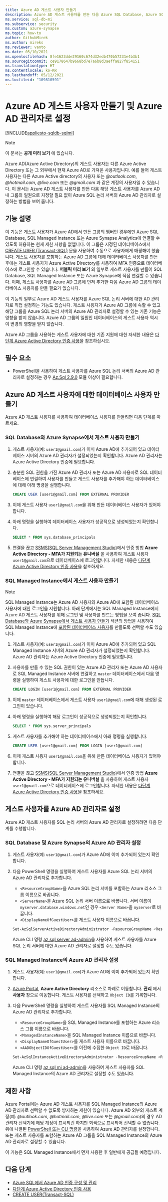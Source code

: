 ```yaml
---
title: Azure AD 게스트 사용자 만들기
description: Azure AD 게스트 사용자를 만든 다음 Azure SQL Database, Azure SQL Managed Instance, Azure Synapse Analytics에서 Azure AD 그룹을 사용하지 않고 Azure AD 관리자로 설정하는 방법
ms.service: sql-db-mi
ms.subservice: security
ms.custom: azure-synapse
ms.topic: how-to
author: GithubMirek
ms.author: mireks
ms.reviewer: vanto
ms.date: 05/10/2021
ms.openlocfilehash: 8fe1623dde29160c674d32edb470b57231e4b3b1
ms.sourcegitcommit: ce9178647b9668bd7e7a6b8d3aeffa827f854151
ms.translationtype: HT
ms.contentlocale: ko-KR
ms.lasthandoff: 05/12/2021
ms.locfileid: "109810591"
---
```

# <a name="create-azure-ad-guest-users-and-set-as-an-azure-ad-admin"></a>Azure AD 게스트 사용자 만들기 및 Azure AD 관리자로 설정

[!INCLUDE[appliesto-sqldb-sqlmi](../includes/appliesto-sqldb-sqlmi.md)]

> [!NOTE]
> 이 문서는 **공개 미리 보기** 에 있습니다.

Azure AD(Azure Active Directory)의 게스트 사용자는 다른 Azure Active Directory 또는 그 외부에서 현재 Azure AD로 가져온 사용자입니다. 예를 들어 게스트 사용자는 다른 Azure Active directory의 사용자 또는 *\@outlook.com*, *\@hotmail.com*, *\@live.com* 또는 *\@gmail.com* 과 같은 계정의 사용자일 수 있습니다. 이 문서는 Azure AD 게스트 사용자를 만든 다음 해당 게스트 사용자를 Azure AD 내 그룹의 일원으로 지정할 필요 없이 Azure SQL 논리 서버의 Azure AD 관리자로 설정하는 방법을 보여 줍니다.

## <a name="feature-description"></a>기능 설명

이 기능은 게스트 사용자가 Azure AD에서 만든 그룹의 멤버인 경우에만 Azure SQL Database, SQL Managed Instance 또는 Azure Synapse Analytics에 연결할 수 있도록 허용하는 현재 제한 사항을 없앱니다. 이 그룹은 지정된 데이터베이스에서 [CREATE USER (Transact-SQL)](/sql/t-sql/statements/create-user-transact-sql) 문을 사용하여 수동으로 사용자에게 매핑해야 했습니다. 게스트 사용자를 포함하는 Azure AD 그룹에 대해 데이터베이스 사용자를 만든 후에는 게스트 사용자가 Azure Active Directory를 사용하여 MFA 인증으로 데이터베이스에 로그인할 수 있습니다. **퍼블릭 미리 보기** 의 일부로 게스트 사용자를 만들어 SQL Database, SQL Managed Instance 또는 Azure Synapse에 직접 연결할 수 있습니다. 이때, 게스트 사용자를 Azure AD 그룹에 먼저 추가한 다음 Azure AD 그룹의 데이터베이스 사용자를 만들 필요가 없습니다.

이 기능의 일부로 Azure AD 게스트 사용자를 Azure SQL 논리 서버에 대한 AD 관리자로 직접 설정하는 기능도 있습니다. 게스트 사용자가 Azure AD 그룹에 속할 수 있고 해당 그룹을 Azure SQL 논리 서버의 Azure AD 관리자로 설정할 수 있는 기존 기능은 영향을 받지 않습니다. Azure AD 그룹의 일원인 데이터베이스의 게스트 사용자 역시 이 변경의 영향을 받지 않습니다.

Azure AD 그룹을 사용하는 게스트 사용자에 대한 기존 지원에 대한 자세한 내용은 [다단계 Azure Active Directory 인증 사용](authentication-mfa-ssms-overview.md)을 참조하십시오.

## <a name="prerequisite"></a>필수 요소

- PowerShell을 사용하여 게스트 사용자를 Azure SQL 논리 서버의 Azure AD 관리자로 설정하는 경우 [Az.Sql 2.9.0](https://www.powershellgallery.com/packages/Az.Sql/2.9.0) 모듈 이상이 필요합니다.

## <a name="create-database-user-for-azure-ad-guest-user"></a>Azure AD 게스트 사용자에 대한 데이터베이스 사용자 만들기 

Azure AD 게스트 사용자를 사용하여 데이터베이스 사용자를 만들려면 다음 단계를 따르세요.

### <a name="create-guest-user-in-sql-database-and-azure-synapse"></a>SQL Database와 Azure Synapse에서 게스트 사용자 만들기

1. 게스트 사용자(예: `user1@gmail.com`)가 이미 Azure AD에 추가되어 있고 데이터베이스 서버의 Azure AD 관리자가 설정되었는지 확인합니다. Azure AD 관리자는 Azure Active Directory 인증에 필요합니다.

1. 충분한 SQL 권한을 가진 Azure AD 관리자 또는 Azure AD 사용자로 SQL 데이터베이스에 연결하여 사용자를 만들고 게스트 사용자를 추가해야 하는 데이터베이스에 대해 아래 명령을 실행합니다.

    ```sql
    CREATE USER [user1@gmail.com] FROM EXTERNAL PROVIDER
    ```

1. 이제 게스트 사용자 `user1@gmail.com`을 위해 만든 데이터베이스 사용자가 있어야 합니다.

1. 아래 명령을 실행하여 데이터베이스 사용자가 성공적으로 생성되었는지 확인합니다.

    ```sql
    SELECT * FROM sys.database_principals
    ```

1. 연결을 끊고 [SSMS(SQL Server Management Studio)](/sql/ssms/download-sql-server-management-studio-ssms)에서 인증 방법 **Azure Active Directory - MFA가 지원되는 유니버설** 을 사용하여 게스트 사용자 `user1@gmail.com`으로 데이터베이스에 로그인합니다. 자세한 내용은 [다단계 Azure Active Directory 인증 사용](authentication-mfa-ssms-overview.md)을 참조하세요.

### <a name="create-guest-user-in-sql-managed-instance"></a>SQL Managed Instance에서 게스트 사용자 만들기

> [!NOTE]
> SQL Managed Instance는 Azure AD 사용자와 Azure AD에 포함된 데이터베이스 사용자에 대한 로그인을 지원합니다. 아래 단계에서는 SQL Managed Instance에서 Azure AD 게스트 사용자를 위해 로그인 및 사용자를 만드는 방법을 보여 줍니다. [SQL Database와 Azure Synapse에서 게스트 사용자 만들기](#create-guest-user-in-sql-database-and-azure-synapse) 섹션의 방법을 사용하여 SQL Managed Instance에 [포함된 데이터베이스 사용자](/sql/relational-databases/security/contained-database-users-making-your-database-portable)를 만들도록 선택할 수도 있습니다.

1. 게스트 사용자(예: `user1@gmail.com`)가 이미 Azure AD에 추가되어 있고 SQL Managed Instance 서버의 Azure AD 관리자가 설정되었는지 확인합니다. Azure AD 관리자는 Azure Active Directory 인증에 필요합니다.

1. 사용자를 만들 수 있는 SQL 권한이 있는 Azure AD 관리자 또는 Azure AD 사용자로 SQL Managed Instance 서버에 연결하고 `master` 데이터베이스에서 다음 명령을 실행하여 게스트 사용자에 대한 로그인을 만듭니다.

    ```sql
    CREATE LOGIN [user1@gmail.com] FROM EXTERNAL PROVIDER
    ```

1. 이제 `master` 데이터베이스에서 게스트 사용자 `user1@gmail.com`에 대해 생성된 로그인이 있습니다.

1. 아래 명령을 실행하여 해당 로그인이 성공적으로 생성되었는지 확인합니다.

    ```sql
    SELECT * FROM sys.server_principals
    ```

1. 게스트 사용자를 추가해야 하는 데이터베이스에서 아래 명령을 실행합니다. 

    ```sql
    CREATE USER [user1@gmail.com] FROM LOGIN [user1@gmail.com]
    ```

1. 이제 게스트 사용자 `user1@gmail.com`을 위해 만든 데이터베이스 사용자가 있어야 합니다.

1. 연결을 끊고 [SSMS(SQL Server Management Studio)](/sql/ssms/download-sql-server-management-studio-ssms)에서 인증 방법 **Azure Active Directory - MFA가 지원되는 유니버설** 을 사용하여 게스트 사용자 `user1@gmail.com`으로 데이터베이스에 로그인합니다. 자세한 내용은 [다단계 Azure Active Directory 인증 사용](authentication-mfa-ssms-overview.md)을 참조하세요.

## <a name="setting-a-guest-user-as-an-azure-ad-admin"></a>게스트 사용자를 Azure AD 관리자로 설정

Azure AD 게스트 사용자를 SQL 논리 서버의 Azure AD 관리자로 설정하려면 다음 단계를 수행합니다.

### <a name="set-azure-ad-admin-for-sql-database-and-azure-synapse"></a>SQL Database 및 Azure Synapse의 Azure AD 관리자 설정

1. 게스트 사용자(예: `user1@gmail.com`)가 Azure AD에 이미 추가되어 있는지 확인합니다.

1. 다음 PowerShell 명령을 실행하여 게스트 사용자를 Azure SQL 논리 서버의 Azure AD 관리자로 추가합니다.

    - `<ResourceGroupName>`을 Azure SQL 논리 서버를 포함하는 Azure 리소스 그룹 이름으로 바꿉니다.
    - `<ServerName>`을 Azure SQL 논리 서버 이름으로 바꿉니다. 서버 이름이 `myserver.database.windows.net`인 경우 `<Server Name>`을 `myserver`로 바꿉니다.
    - `<DisplayNameOfGuestUser>`를 게스트 사용자 이름으로 바꿉니다.

    ```powershell
    Set-AzSqlServerActiveDirectoryAdministrator -ResourceGroupName <ResourceGroupName> -ServerName <ServerName> -DisplayName <DisplayNameOfGuestUser>
    ```

    Azure CLI 명령 [az sql server ad-admin](/cli/azure/sql/server/ad-admin)을 사용하여 게스트 사용자를 Azure SQL 논리 서버에 대한 Azure AD 관리자로 설정할 수도 있습니다.

### <a name="set-azure-ad-admin-for-sql-managed-instance"></a>SQL Managed Instance의 Azure AD 관리자 설정

1. 게스트 사용자(예: `user1@gmail.com`)가 Azure AD에 이미 추가되어 있는지 확인합니다.

1. [Azure Portal](https://portal.azure.com), **Azure Active Directory** 리소스로 차례로 이동합니다. **관리** 에서 **사용자** 창으로 이동합니다. 게스트 사용자를 선택하고 `Object ID`를 기록합니다. 

1. 다음 PowerShell 명령을 실행하여 게스트 사용자를 SQL Managed Instance의 Azure AD 관리자로 추가합니다.

    - `<ResourceGroupName>`을 SQL Managed Instance를 포함하는 Azure 리소스 그룹 이름으로 바꿉니다.
    - `<ManagedInstanceName>`을 SQL Managed Instance 이름으로 바꿉니다.
    - `<DisplayNameOfGuestUser>`를 게스트 사용자 이름으로 바꿉니다.
    - `<AADObjectIDOfGuestUser>`를 이전에 수집한 `Object ID`로 바꿉니다.

    ```powershell
    Set-AzSqlInstanceActiveDirectoryAdministrator -ResourceGroupName <ResourceGroupName> -InstanceName "<ManagedInstanceName>" -DisplayName <DisplayNameOfGuestUser> -ObjectId <AADObjectIDOfGuestUser>
    ```

    Azure CLI 명령 [az sql mi ad-admin](/cli/azure/sql/mi/ad-admin)을 사용하여 게스트 사용자를 SQL Managed Instance의 Azure AD 관리자로 설정할 수도 있습니다.

## <a name="limitations"></a>제한 사항

Azure Portal에는 Azure AD 게스트 사용자를 SQL Managed Instance의 Azure AD 관리자로 선택할 수 없도록 방지하는 제한이 있습니다. Azure AD 외부의 게스트 계정(예: *\@outlook.com*, *\@hotmail.com*, *\@live.com* 또는 *\@gmail.com*)의 경우 AD 관리자 선택기에 해당 계정이 표시되긴 하지만 회색으로 표시되어 선택할 수 없습니다. 위에 나열된 [PowerShell 또는 CLI 명령](#setting-a-guest-user-as-an-azure-ad-admin)을 사용하여 Azure AD 관리자를 설정합니다. 또는 게스트 사용자를 포함하는 Azure AD 그룹을 SQL Managed Instance의 Azure AD 관리자로 설정할 수 있습니다.

이 기능은 SQL Managed Instance에서 먼저 사용한 후 일반에게 공급될 예정입니다.

## <a name="next-steps"></a>다음 단계

- [Azure SQL에서 Azure AD 인증 구성 및 관리](authentication-aad-configure.md)
- [다단계 Azure Active Directory 인증 사용](authentication-mfa-ssms-overview.md)
- [CREATE USER(Transact-SQL)](/sql/t-sql/statements/create-user-transact-sql)